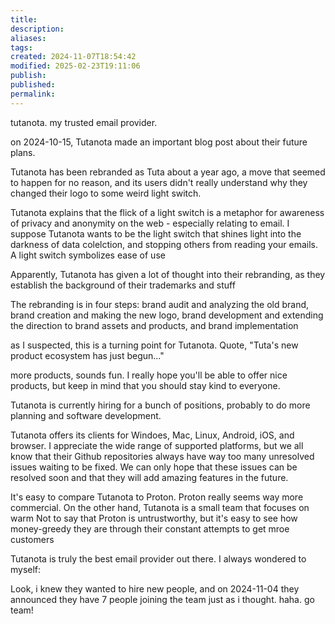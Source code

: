 ```yaml
---
title: 
description: 
aliases: 
tags: 
created: 2024-11-07T18:54:42
modified: 2025-02-23T19:11:06
publish: 
published: 
permalink: 
---
```


tutanota. my trusted email provider.

on 2024-10-15, Tutanota made an important blog post about their future plans.

Tutanota has been rebranded as Tuta about a year ago, a move that seemed to happen for no reason, and its users didn't really understand why they changed their logo to some weird light switch.

Tutanota explains that the flick of a light switch is a metaphor for awareness of privacy and anonymity on the web - especially relating to email.
I suppose Tutanota wants to be the light switch that shines light into the darkness of data colelction, and stopping others from reading your emails.
A light switch symbolizes ease of use

Apparently, Tutanota has given a lot of thought into their rebranding, as they establish the background of their trademarks and stuff

The rebranding is in four steps: brand audit and analyzing the old brand, brand creation and making the new logo, brand development and extending the direction to brand assets and products, and brand implementation


as I suspected, this is a turning point for Tutanota. Quote, "Tuta's new product ecosystem has just begun..."

more products, sounds fun. I really hope you'll be able to offer nice products, but keep in mind that you should stay kind to everyone.

Tutanota is currently hiring for a bunch of positions, probably to do more planning and software development.


Tutanota offers its clients for Windoes, Mac, Linux, Android, iOS, and browser. I appreciate the wide range of supported platforms, but we all know that their Github repositories always have way too many unresolved issues waiting to be fixed. We can only hope that these issues can be resolved soon and that they will add amazing features in the future.



It's easy to compare Tutanota to Proton. Proton really seems way more commercial. On the other hand, Tutanota is a small team that focuses on warm 
Not to say that Proton is untrustworthy, but it's easy to see how money-greedy they are through their constant attempts to get mroe customers

Tutanota is truly the best email provider out there. I always wondered to myself: 



Look, i knew they wanted to hire new people, and on 2024-11-04 they announced they have 7 people joining the team just as i thought. haha. go team!
